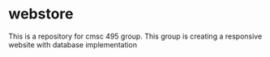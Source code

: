 # webstore
This is a repository for cmsc 495 group. This group is creating a responsive website with database implementation
